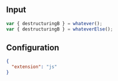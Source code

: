 
## Input
```javascript input
var { destructuringB } = whatever();
var { destructuringB } = whateverElse();
```

## Configuration
```json configuration
{
  "extension": "js"
}
```
